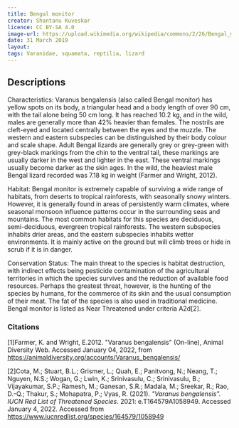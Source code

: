```yaml
---
title: Bengal monitor
creator: Shantanu Kuveskar
licence: CC BY-SA 4.0
image-url: https://upload.wikimedia.org/wikipedia/commons/2/26/Bengal_monitor_%28Varanus_bengalensis%29_Photograph_by_Shantanu_Kuveskar.jpg 
date: 31 March 2019
layout: 
tags: Varanidae, squamata, reptilia, lizard
---
```

## Descriptions
Characteristics: Varanus bengalensis (also called Bengal monitor) has yellow spots on its body, a triangular head and a body length of over 90 cm, with the tail alone being 50 cm long. It has reached 10.2 kg, and in the wild, males are generally more than 42% heavier than females. The nostrils are cleft-eyed and located centrally between the eyes and the muzzle. The western and eastern subspecies can be distinguished by their body colour and scale shape. Adult Bengal lizards are generally grey or grey-green with grey-black markings from the chin to the ventral tail, these markings are usually darker in the west and lighter in the east. These ventral markings usually become darker as the skin ages. In the wild, the heaviest male Bengal lizard recorded was 7.18 kg in weight (Farmer and Wright, 2012).

Habitat: Bengal monitor is extremely capable of surviving a wide range of habitats, from deserts to tropical rainforests, with seasonally snowy winters. However, it is generally found in areas of persistently warm climates, where seasonal monsoon influence patterns occur in the surrounding seas and mountains. The most common habitats for this species are deciduous, semi-deciduous, evergreen tropical rainforests. The western subspecies inhabits drier areas, and the eastern subspecies inhabits wetter environments. It is mainly active on the ground but will climb trees or hide in scrub if it is in danger. 

Conservation Status: The main threat to the species is habitat destruction, with indirect effects being pesticide contamination of the agricultural territories in which the species survives and the reduction of available food resources. Perhaps the greatest threat, however, is the hunting of the species by humans, for the commerce of its skin and the usual consumption of their meat. The fat of the species is also used in traditional medicine. Bengal monitor is listed as Near Threatened under criteria A2d[2].

### Citations
[1]Farmer, K. and Wright, E.2012. "Varanus bengalensis" (On-line), Animal Diversity Web. Accessed January 04, 2022, from https://animaldiversity.org/accounts/Varanus_bengalensis/

[2]Cota, M.; Stuart, B.L.; Grismer, L.; Quah, E.; Panitvong, N.; Neang, T.; Nguyen, N.S.; Wogan, G.; Lwin, K.; Srinivasulu, C.; Srinivasulu, B.; Vijayakumar, S.P.; Ramesh, M.; Ganesan, S.R.; Madala, M.; Sreekar, R.; Rao, D.-Q.; Thakur, S.; Mohapatra, P.; Vyas, R. (2021). _"Varanus bengalensis". IUCN Red List of Threatened Species_. 2021: e.T164579A1058949. Accessed January 4, 2022. Accessed from https://www.iucnredlist.org/species/164579/1058949

